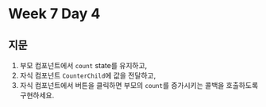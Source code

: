 # Week 7 Day 4

## 지문

1. 부모 컴포넌트에서 `count` state를 유지하고,  
2. 자식 컴포넌트 `CounterChild`에 값을 전달하고,  
3. 자식 컴포넌트에서 버튼을 클릭하면 부모의 `count`를 증가시키는 콜백을 호출하도록 구현하세요.

